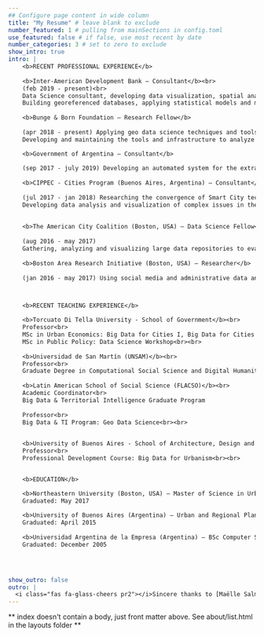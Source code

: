 ```yaml
---
## Configure page content in wide column
title: "My Resume" # leave blank to exclude
number_featured: 1 # pulling from mainSections in config.toml
use_featured: false # if false, use most recent by date
number_categories: 3 # set to zero to exclude
show_intro: true
intro: | 
    <b>RECENT PROFESSIONAL EXPERIENCE</b>
    
    <b>Inter-American Development Bank — Consultant</b><br>
    (feb 2019 - present)<br>
    Data Science consultant, developing data visualization, spatial analysis and statistical modeling tools for data driven policy evaluation.<br> 
    Building georeferenced databases, applying statistical models and machine learning to analyze large scale data and test working hypotheses for the evaluation of IADB funded programs.<br><br>
    
    <b>Bunge & Born Foundation — Research Fellow</b>
    
    (apr 2018 - present) Applying geo data science techniques and tools to study the spatial diffusion patterns of infectious diseases in Argentina.<br>
    Developing and maintaining the tools and infrastructure to analyze and combine diverse large scale data layers (Census records, cell phone records, human settlement patterns and road network analysis) to identify critical areas and prioritize resource allocation for public health initiatives.<br><br>

    <b>Government of Argentina — Consultant</b>
    
    (sep 2017 - july 2019) Developing an automated system for the extraction, analysis and visualization  of nation-wide data produced by the nation’s Urban Infrastructure Agency; developing techniques to gauge progress and measure the effect of federal urbanization programs.<br><br>
    
    <b>CIPPEC - Cities Program (Buenos Aires, Argentina) — Consultant</b>
    
    (jul 2017 - jan 2018) Researching the convergence of Smart City technologies and  strategic planning, in the context of Argentine municipalities.<br>
    Developing data analysis and visualization of complex issues in the urban agenda, designed for a general audience.<br><br>
    
    
    <b>The American City Coalition (Boston, USA) — Data Science Fellow</b>
    
    (aug 2016 - may 2017)
    Gathering, analyzing and visualizing large data repositories to evaluate public policies, and detect opportunities for improvement.  Applying spatial analysis to research the effect of public housing and local development programs.<br><br>
    
    <b>Boston Area Research Initiative (Boston, USA) — Researcher</b>
    
    (jan 2016 - may 2017) Using social media and administrative data analysis to identify gentrification indicators, track them across time, and evaluate their implications for socioeconomic displacement in urban environments. Developing new statistical indices, visualizations and online maps designed to inform policymakers.<br><br>



    <b>RECENT TEACHING EXPERIENCE</b>

    <b>Torcuato Di Tella University - School of Government</b><br>
    Professor<br>
    MSc in Urban Economics: Big Data for Cities I, Big Data for Cities II<br>
    MSc in Public Policy: Data Science Workshop<br><br>
    
    <b>Universidad de San Martín (UNSAM)</b><br>
    Professor<br>
    Graduate Degree in Computational Social Science and Digital Humanities: Data Visualization<br><br>
    
    <b>Latin American School of Social Science (FLACSO)</b><br>
    Academic Coordinator<br>
    Big Data & Territorial Intelligence Graduate Program
    
    Professor<br>
    Big Data & TI Program: Geo Data Science<br><br>

    
    <b>University of Buenos Aires - School of Architecture, Design and Urbanism</b><br>
    Professor<br>
    Professional Development Course: Big Data for Urbanism<br><br> 


    <b>EDUCATION</b>

    <b>Northeastern University (Boston, USA) — Master of Science in Urban Informatics</b><br>
    Graduated: May 2017
    
    <b>University of Buenos Aires (Argentina) — Urban and Regional Planning Degree</b><br>
    Graduated: April 2015
    
    <b>Universidad Argentina de la Empresa (Argentina) — BSc Computer Science</b><br>
    Graduated: December 2005



 
show_outro: false
outro: |
  <i class="fas fa-glass-cheers pr2"></i>Sincere thanks to [Maëlle Salmon](https://masalmon.eu/) for her help naming this Hugo theme!
---
```


** index doesn't contain a body, just front matter above.
See about/list.html in the layouts folder **